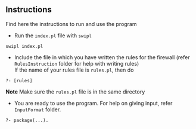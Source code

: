 ## Instructions

Find here the instructions to run and use the program

- Run the `index.pl` file with `swipl`
```
swipl index.pl
```

- Include the file in which you have written the rules for the firewall (refer `RulesInstruction` folder for help with writing rules)\
If the name of your rules file is `rules.pl`, then do
```
?- [rules]
```
**Note** Make sure the `rules.pl` file is in the same directory

- You are ready to use the program. For help on giving input, refer `InputFormat` folder.
```
?- package(...).
```